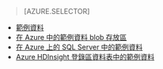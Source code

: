 > [AZURE.SELECTOR]
- [範例資料](../articles/machine-learning/machine-learning-data-science-sample-data.md)
- [在 Azure 中的範例資料 blob 存放區](../articles/machine-learning/machine-learning-data-science-sample-data-blob.md)
- [在 Azure 上的 SQL Server 中的範例資料](../articles/machine-learning/machine-learning-data-science-sample-data-sql-server.md)
- [Azure HDInsight 登錄區資料表中的範例資料](../articles/machine-learning/machine-learning-data-science-sample-data-hive.md)